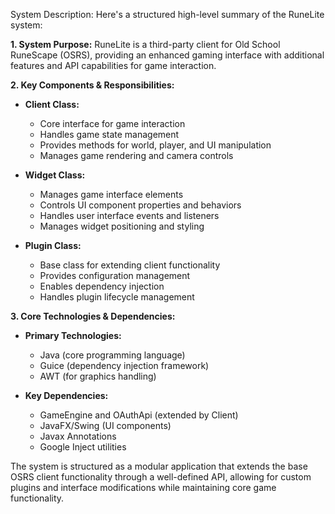 System Description: Here's a structured high-level summary of the RuneLite system:

**1. System Purpose:**
RuneLite is a third-party client for Old School RuneScape (OSRS), providing an enhanced gaming interface with additional features and API capabilities for game interaction.

**2. Key Components & Responsibilities:**

- **Client Class:**
  - Core interface for game interaction
  - Handles game state management
  - Provides methods for world, player, and UI manipulation
  - Manages game rendering and camera controls

- **Widget Class:**
  - Manages game interface elements
  - Controls UI component properties and behaviors
  - Handles user interface events and listeners
  - Manages widget positioning and styling

- **Plugin Class:**
  - Base class for extending client functionality
  - Provides configuration management
  - Enables dependency injection
  - Handles plugin lifecycle management

**3. Core Technologies & Dependencies:**

- **Primary Technologies:**
  - Java (core programming language)
  - Guice (dependency injection framework)
  - AWT (for graphics handling)

- **Key Dependencies:**
  - GameEngine and OAuthApi (extended by Client)
  - JavaFX/Swing (UI components)
  - Javax Annotations
  - Google Inject utilities

The system is structured as a modular application that extends the base OSRS client functionality through a well-defined API, allowing for custom plugins and interface modifications while maintaining core game functionality.